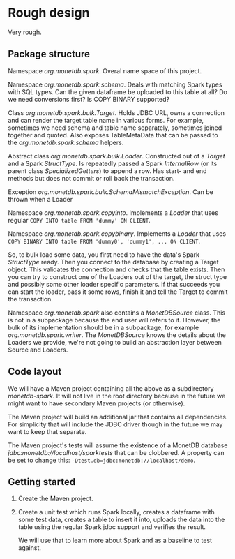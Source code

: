# Rough design

Very rough.


## Package structure

Namespace *org.monetdb.spark*. Overal name space of this project.

Namespace *org.monetdb.spark.schema*. Deals with matching Spark types
with SQL types. Can the given dataframe be uploaded to this table at
all? Do we need conversions first? Is COPY BINARY supported?

Class *org.monetdb.spark.bulk.Target*. Holds JDBC URL, owns a connection
and can render the target table name in various forms. For example,
sometimes we need schema and table name separately, sometimes joined
together and quoted. Also exposes TableMetaData that can be passed to
the *org.monetdb.spark.schema* helpers.

Abstract class *org.monetdb.spark.bulk.Loader*. Constructed out of a
*Target* and a Spark *StructType*. Is repeatedly passed a Spark
*InternalRow* (or its parent class *SpecializedGetters*) to append a
row. Has start- and end methods but does not commit or roll back the
transaction.

Exception *org.monetdb.spark.bulk.SchemaMismatchException*. Can be
thrown when a Loader

Namespace *org.monetdb.spark.copyinto*. Implements a *Loader* that uses
regular `COPY INTO table FROM 'dummy' ON CLIENT`.

Namespace *org.monetdb.spark.copybinary*. Implements a *Loader* that
uses `COPY BINARY INTO table FROM 'dummy0', 'dummy1', ... ON CLIENT`.

So, to bulk load some data, you first need to have the data's Spark
*StructType* ready. Then you connect to the database by creating a
Target object. This validates the connection and checks that the table
exists. Then you can try to construct one of the Loaders out of the
target, the struct type and possibly some other loader specific
parameters. If that succeeds you can start the loader, pass it some
rows, finish it and tell the Target to commit the transaction.

Namespace *org.monetdb.spark* also contains a *MonetDBSource* class.
This is not in a subpackage because the end user will refers to it.
However, the bulk of its implementation should be in a subpackage, for
example *org.monetdb.spark.writer*. The *MonetDBSource* knows the
details about the Loaders we provide, we're not going to build an
abstraction layer between Source and Loaders.


## Code layout

We will have a Maven project containing all the above as a subdirectory
*monetdb-spark*. It will not live in the root directory because in the
future we might want to have secondary Maven projects (or otherwise).

The Maven project will build an additional jar that contains all
dependencies. For simplicity that will include the JDBC driver though
in the future we may want to keep that separate.

The Maven project's tests will assume the existence of a MonetDB
database *jdbc:monetdb://localhost/sparktests* that can be clobbered. A
property can be set to change this:
`-Dtest.db=jdbc:monetdb://localhost/demo`.


## Getting started

1. Create the Maven project.

2. Create a unit test which runs Spark locally, creates a dataframe with
   some test data, creates a table to insert it into, uploads the data
   into the table using the regular Spark jdbc support and verifies the
   result.

   We will use that to learn more about Spark and as a baseline to test
   against.